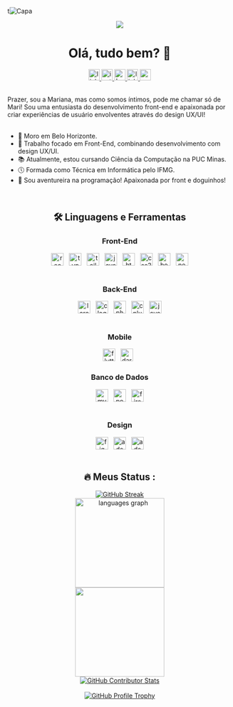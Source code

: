 t![Capa](https://github.com/user-attachments/assets/9ad5784d-325d-455f-b5e9-453e89f86c99)

<div align="center">
  <img src="https://visitor-badge.laobi.icu/badge?page_id=marialmeida1.marialmeida1&"  />
</div>

<h1 align="center">Olá, tudo bem? 👋</h1>

<div align="center">
  <a href="https://www.linkedin.com/in/marialmeidam" target="_blank">
    <img src="https://img.shields.io/static/v1?message=LinkedIn&logo=linkedin&label=&color=0d1117&logoColor=white&labelColor=&style=for-the-badge" height="25" alt="linkedin logo"  />
  </a>
  <a href="https://www.instagram.com/mariallmeidam/" target="_blank">
    <img src="https://img.shields.io/static/v1?message=Instagram&logo=instagram&label=&color=0d1117&logoColor=white&labelColor=&style=for-the-badge" height="25" alt="instagram logo"  />
  </a>
  <a href="https://www.behance.net/marianaalmeida51" target="_blank">
    <img src="https://img.shields.io/static/v1?message=Behance&logo=behance&label=&color=0d1117&logoColor=white&labelColor=&style=for-the-badge" height="25" alt="behance logo"  />
  </a>
  <a href="https://www.marialmeida.site/" target="_blank">
    <img src="https://img.shields.io/static/v1?message=LinkedIn&logo=linkedin&label=&color=0d1117&logoColor=white&labelColor=&style=for-the-badge" height="25" alt="linkedin logo"  />
  </a>
  <a href="mailto:marianaalmeidafga@gmail.com" target="_blank">
    <img src="https://img.shields.io/static/v1?message=Gmail&logo=gmail&label=&color=0d1117&logoColor=white&labelColor=&style=for-the-badge" height="25" alt="gmail logo"  />
  </a>
</div>

<br/>

<p align="left">
  Prazer, sou a Mariana, mas como somos íntimos, pode me chamar só de Mari! Sou uma entusiasta do desenvolvimento front-end e apaixonada por criar experiências de usuário envolventes através do design UX/UI!<br><br>
  <ul>
    <li>🏡 Moro em Belo Horizonte.</li>
    <li>🔭 Trabalho focado em Front-End, combinando desenvolvimento com design UX/UI.</li>
    <li>📚 Atualmente, estou cursando Ciência da Computação na PUC Minas.</li>
    <li>🕔 Formada como Técnica em Informática pelo IFMG.</li>
    <li>🐶 Sou aventureira na programação! Apaixonada por front e doguinhos!</li>
  </ul>
</p>

<br/>

<h2 align="center">🛠 Linguagens e Ferramentas</h2>

<div align="center">
  
  <!-- Front-End -->
  <h3>Front-End</h3>
  <img src="https://img.shields.io/badge/React-1B1925?logo=react&logoColor=61DAFB&style=for-the-badge" height="28" alt="react logo" />
  <img width="4" />
  <img src="https://img.shields.io/badge/TypeScript-1B1925?logo=typescript&logoColor=3178C6&style=for-the-badge" height="28" alt="typescript logo" />
  <img width="4" />
  <img src="https://img.shields.io/badge/Tailwind CSS-1B1925?logo=tailwindcss&logoColor=06B6D4&style=for-the-badge" height="28" alt="tailwindcss logo" />
  <img width="4" />
  <img src="https://img.shields.io/badge/JavaScript-1B1925?logo=javascript&logoColor=F7DF1E&style=for-the-badge" height="28" alt="javascript logo" />
  <img width="4" />
  <img src="https://img.shields.io/badge/HTML5-1B1925?logo=html5&logoColor=E34F26&style=for-the-badge" height="28" alt="html5 logo" />
  <img width="4" />
  <img src="https://img.shields.io/badge/CSS3-1B1925?logo=css3&logoColor=1572B6&style=for-the-badge" height="28" alt="css3 logo" />
  <img width="4" />
  <img src="https://img.shields.io/badge/Bootstrap-1B1925?logo=bootstrap&logoColor=7952B3&style=for-the-badge" height="28" alt="bootstrap logo" />
  <img width="4" />
  <img src="https://img.shields.io/badge/Next.js-1B1925?logo=nextdotjs&logoColor=000000&style=for-the-badge" height="28" alt="next.js logo" />
  <br><br>
  
  <!-- Back-End -->
  <h3>Back-End</h3>
  <img src="https://img.shields.io/badge/Laravel-1B1925?logo=laravel&logoColor=FF2D20&style=for-the-badge" height="28" alt="laravel logo" />
  <img width="4" />
  <img src="https://img.shields.io/badge/C-1B1925?logo=c&logoColor=00599C&style=for-the-badge" height="28" alt="c logo" />
  <img width="4" />
  <img src="https://img.shields.io/badge/PHP-1B1925?logo=php&logoColor=777BB4&style=for-the-badge" height="28" alt="php logo" />
  <img width="4" />
  <img src="https://img.shields.io/badge/C++-1B1925?logo=cplusplus&logoColor=00599C&style=for-the-badge" height="28" alt="cplusplus logo" />
  <img width="4" />
  <img src="https://img.shields.io/badge/Java-1B1925?logo=java&logoColor=007396&style=for-the-badge" height="28" alt="java logo" />
  <br><br>
  
  <!-- Mobile -->
  <h3>Mobile</h3>
  <img src="https://img.shields.io/badge/Flutter-1B1925?logo=flutter&logoColor=02569B&style=for-the-badge" height="28" alt="flutter logo" />
  <img width="4" />
  <img src="https://img.shields.io/badge/Dart-1B1925?logo=dart&logoColor=0175C2&style=for-the-badge" height="28" alt="dart logo" />
  <img width="4" />
  
  <!-- Banco de Dados -->
  <h3>Banco de Dados</h3>
  <img src="https://img.shields.io/badge/MySQL-1B1925?logo=mysql&logoColor=4479A1&style=for-the-badge" height="28" alt="mysql logo" />
  <img width="4" />
  <img src="https://img.shields.io/badge/PostgreSQL-1B1925?logo=postgresql&logoColor=4169E1&style=for-the-badge" height="28" alt="postgresql logo" />
  <img width="4" />
  <img src="https://img.shields.io/badge/Firebase-1B1925?logo=firebase&logoColor=FFCA28&style=for-the-badge" height="28" alt="firebase logo" />
  <br><br>
  
  <!-- Design -->
  <h3>Design</h3>
  <img src="https://img.shields.io/badge/Figma-1B1925?logo=figma&logoColor=F24E1E&style=for-the-badge" height="28" alt="figma logo" />
  <img width="4" />
  <img src="https://img.shields.io/badge/Adobe Photoshop-1B1925?logo=adobephotoshop&logoColor=31A8FF&style=for-the-badge" height="28" alt="adobephotoshop logo" />
  <img width="4" />
  <img src="https://img.shields.io/badge/Adobe Illustrator-1B1925?logo=adobeillustrator&logoColor=FF9A00&style=for-the-badge" height="28" alt="adobeillustrator logo" />

</div>

<br/>

<h2 align="center">🔥 Meus Status :</h2>

<div align="center">
  <a href="https://git.io/streak-stats">
    <img src="https://streak-stats.demolab.com?user=marialmeida1&theme=dark&hide_border=true&mode=dayly" alt="GitHub Streak" />
  </a>  <br/>
  <img src="https://github-readme-stats.vercel.app/api/top-langs?username=marialmeida1&locale=en&hide_title=false&layout=compact&card_width=320&langs_count=5&theme=dark&hide_border=true&order=2" height="200" alt="languages graph"  />
  <br/>
  <img src="https://github-readme-stats.vercel.app/api?username=marialmeida1&show_icons=true&theme=dark&hide_border=true" height="200" />
  <br/>
  <a href="https://github-contributor-stats.vercel.app/api?username=marialmeida1&limit=5">
    <img src="https://github-contributor-stats.vercel.app/api?username=marialmeida1&limit=5&theme=dark" alt="GitHub Contributor Stats" />
  </a>
  <br/>
  <br/>
  <a href="https://github-profile-trophy.vercel.app/?username=marialmeida1">
    <img src="https://github-profile-trophy.vercel.app/?username=marialmeida1&theme=onestar&rank=-C" alt="GitHub Profile Trophy" />
  </a>
</div>
